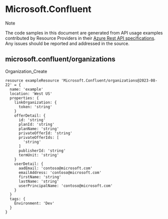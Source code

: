 # Microsoft.Confluent
  
> [!NOTE]
> The code samples in this document are generated from API usage examples contributed by Resource Providers in their [Azure Rest API specifications](https://github.com/Azure/azure-rest-api-specs). Any issues should be reported and addressed in the source.


## microsoft.confluent/organizations

Organization_Create
```bicep
resource exampleResource 'Microsoft.Confluent/organizations@2023-08-22' = {
  name: 'example'
  location: 'West US'
  properties: {
    linkOrganization: {
      token: 'string'
    }
    offerDetail: {
      id: 'string'
      planId: 'string'
      planName: 'string'
      privateOfferId: 'string'
      privateOfferIds: [
        'string'
      ]
      publisherId: 'string'
      termUnit: 'string'
    }
    userDetail: {
      aadEmail: 'contoso@microsoft.com'
      emailAddress: 'contoso@microsoft.com'
      firstName: 'string'
      lastName: 'string'
      userPrincipalName: 'contoso@microsoft.com'
    }
  }
  tags: {
    Environment: 'Dev'
  }
}
```
